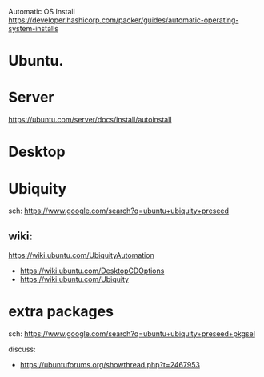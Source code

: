 Automatic OS Install
https://developer.hashicorp.com/packer/guides/automatic-operating-system-installs

# Ubuntu.
# Server
https://ubuntu.com/server/docs/install/autoinstall

# Desktop
# Ubiquity
sch: https://www.google.com/search?q=ubuntu+ubiquity+preseed

## wiki:
https://wiki.ubuntu.com/UbiquityAutomation
- https://wiki.ubuntu.com/DesktopCDOptions
- https://wiki.ubuntu.com/Ubiquity

# extra packages
sch: https://www.google.com/search?q=ubuntu+ubiquity+preseed+pkgsel

discuss:
- https://ubuntuforums.org/showthread.php?t=2467953
